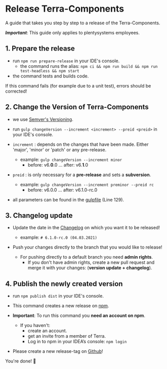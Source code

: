 # Release Terra-Components

A guide that takes you step by step to a release of the Terra-Components.

_**Important**_: This guide only applies to plentysystems employees.

## 1. Prepare the release

-   run `npm run prepare-release` in your IDE's console.
    -   the command runs the alias: `npm ci && npm run build && npm run test-headless && npm start`
-   the command tests and builds code.

If this command fails (for example due to a unit test), errors should be corrected!

## 2. Change the Version of Terra-Components

-   we use [Semver's Versioning](https://semver.org/).

-   run `gulp changeVersion --increment <increment> --preid <preid>` in your IDE's console.

-   `increment` : depends on the changes that have been made. Either 'major', 'minor' or 'patch' or any pre-release.
    -   example: `gulp changeVersion --increment minor`
        -   before: v6.**0**.0 ... after: v6.**1**.0
-   `preid` : is only necessary for a **pre-release** and sets a **subversion**.
    -   example: `gulp changeVersion --increment preminor --preid rc`
        -   before: v6.0.0 ... after: v6.1.0-rc.0
-   all parameters can be found in the [gulpfile](./gulpfile.js) (Line 129).

## 3. Changelog update

-   Update the date in the [Changelog](./CHANGELOG.md) on which you want it to be released!

    -   example: `# 6.1.0-rc.0 (04.03.2021)`

-   Push your changes directly to the branch that you would like to release!
    -   For pushing directly to a default branch you need **admin rights**.
        -   If you don't have admin rights, create a new pull request and merge it with your changes: (**version update + changelog**).

## 4. Publish the newly created version

-   run `npm publish dist` in your IDE's console.
-   This command creates a new release on [npm](https://www.npmjs.com/package/@plentymarkets/terra-components).
-   **Important**: To run this command you **need an account on npm**.

    -   If you haven't:
        -   create an account.
        -   get an invite from a member of Terra.
        -   Log in to npm in your IDEA’s console: `npm login`

-   Please create a new release-tag on [Github](https://github.com/plentymarkets/terra-components/releases)!

You're done! 🥳
